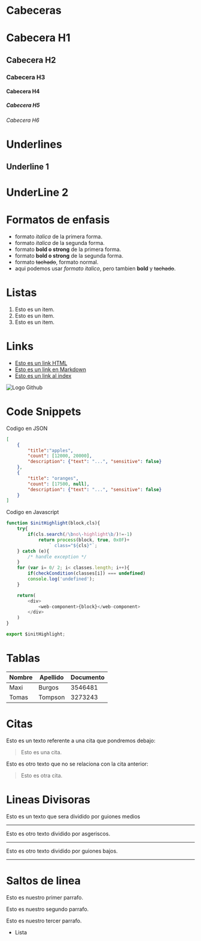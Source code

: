 # Cabeceras
# Cabecera H1
## Cabecera H2
### Cabecera H3
#### Cabecera H4
##### Cabecera H5
###### Cabecera H6

# Underlines
Underline 1
-----------

UnderLine 2
===========

# Formatos de enfasis
- formato *italica* de la primera forma.
- formato _italica_ de la segunda forma.
- formato **bold o strong** de la primera forma.
- formato __bold o strong__ de la segunda forma.
- formato ~~tachado~~, formato normal.
- aqui podemos usar *formato italico*, pero tambien **bold** y ~~tachado~~.

# Listas
1. Esto es un item.
2. Esto es un item.
3. Esto es un item.

# Links
- <a href="http://www.google.com">Esto es un link HTML</a>
- [Esto es un link en Markdown](http://www.google.com)
- [Esto es un link al index](index.html)

![Logo Github](https://www.pngall.com/wp-content/uploads/13/Github-Logo.png)

# Code Snippets
Codigo en JSON
```JSON
[
    {
        "title":"apples",
        "count": [12000, 20000],
        "description": {"text": "...", "sensitive": false}
    },
    {
        "title": "oranges",
        "count": [17500, null],
        "description": {"text": "...", "sensitive": false}
    }
]
```
Codigo en Javascript
```Javascript
function $initHighlight(block,cls){
    try{
        if(cls.search(/\bno\-highlight\b/)!=-1)
            return process(block, true, 0x0F)+
                ` class="${cls}"`;
    } catch (e){
        /* handle exception */
    }
    for (var i= 0/ 2; i< classes.length; i++){
        if(checkCondition(classes[i]) === undefined)
        console.log('undefined');
    }

    return(
        <div>
            <web-component>{block}</web-component>
        </div>
    )
}

export $initHighlight;
```

# Tablas
| Nombre | Apellido | Documento | 
| ------ | -------- | --------- |
| Maxi | Burgos | 3546481 |
| Tomas | Tompson | 3273243 |

# Citas
Esto es un texto referente a una cita que pondremos debajo:
> Esto es una cita.

Esto es otro texto que no se relaciona con la cita anterior:
> Esto es otra cita.

# Lineas Divisoras
Esto es un texto que sera dividido por guiones medios

---
Esto es otro texto dividido por asgeriscos.

***
Esto es otro texto dividido por guiones bajos.
___

# Saltos de linea
Esto es nuestro primer parrafo.

Esto es nuestro segundo parrafo.

Esto es nuestro tercer parrafo.
- Lista


